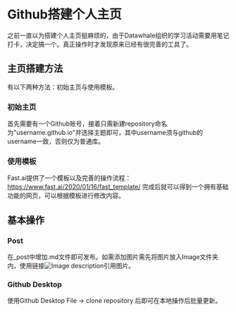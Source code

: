 
# Github搭建个人主页

之前一直以为搭建个人主页挺麻烦的，由于Datawhale组织的学习活动需要用笔记打卡，决定搞一个。真正操作时才发现原来已经有很完善的工具了。

## 主页搭建方法
有以下两种方法：初始主页与使用模板。

### 初始主页
首先需要有一个Github账号，接着只需新建repository命名为"username.github.io"并选择主题即可，其中username须与github的username一致，否则仅为普通库。

### 使用模板
Fast.ai提供了一个模板以及完善的操作流程：https://www.fast.ai/2020/01/16/fast_template/
完成后就可以得到一个拥有基础功能的网页，可以根据模板进行修改内容。 

## 基本操作

### Post
在_post中增加.md文件即可发布。如需添加图片需先将图片放入Image文件夹内，使用链接![Image description](images/filename.jpg)引用图片。

### Github Desktop
使用Github Desktop File -> clone repository 后即可在本地操作后批量更新。



